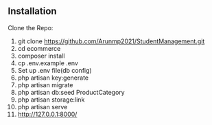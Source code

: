 Installation
----------------------------
Clone the Repo:
1. git clone https://github.com/Arunmp2021/StudentManagement.git
2. cd ecommerce
3. composer install
4. cp .env.example .env
5. Set up .env file(db config)
6. php artisan key:generate
7. php artisan migrate
8. php artisan db:seed ProductCategory
9. php artisan storage:link
10. php artisan serve
10. http://127.0.0.1:8000/
